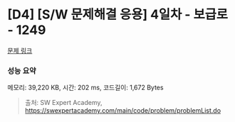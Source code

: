 # [D4] [S/W 문제해결 응용] 4일차 - 보급로 - 1249 

[문제 링크](https://swexpertacademy.com/main/code/problem/problemDetail.do?contestProbId=AV15QRX6APsCFAYD) 

### 성능 요약

메모리: 39,220 KB, 시간: 202 ms, 코드길이: 1,672 Bytes



> 출처: SW Expert Academy, https://swexpertacademy.com/main/code/problem/problemList.do